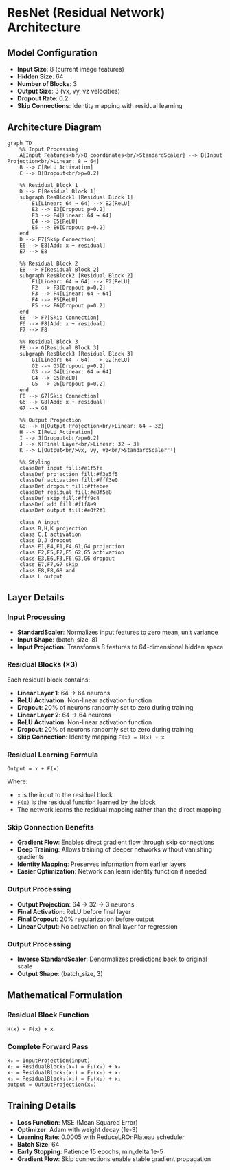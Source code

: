 # ResNet (Residual Network) Architecture

## Model Configuration
- **Input Size**: 8 (current image features)
- **Hidden Size**: 64
- **Number of Blocks**: 3
- **Output Size**: 3 (vx, vy, vz velocities)
- **Dropout Rate**: 0.2
- **Skip Connections**: Identity mapping with residual learning

## Architecture Diagram

```mermaid
graph TD
    %% Input Processing
    A[Input Features<br/>8 coordinates<br/>StandardScaler] --> B[Input Projection<br/>Linear: 8 → 64]
    B --> C[ReLU Activation]
    C --> D[Dropout<br/>p=0.2]
    
    %% Residual Block 1
    D --> E[Residual Block 1]
    subgraph ResBlock1 [Residual Block 1]
        E1[Linear: 64 → 64] --> E2[ReLU]
        E2 --> E3[Dropout p=0.2]
        E3 --> E4[Linear: 64 → 64]
        E4 --> E5[ReLU]
        E5 --> E6[Dropout p=0.2]
    end
    D --> E7[Skip Connection]
    E6 --> E8[Add: x + residual]
    E7 --> E8
    
    %% Residual Block 2
    E8 --> F[Residual Block 2]
    subgraph ResBlock2 [Residual Block 2]
        F1[Linear: 64 → 64] --> F2[ReLU]
        F2 --> F3[Dropout p=0.2]
        F3 --> F4[Linear: 64 → 64]
        F4 --> F5[ReLU]
        F5 --> F6[Dropout p=0.2]
    end
    E8 --> F7[Skip Connection]
    F6 --> F8[Add: x + residual]
    F7 --> F8
    
    %% Residual Block 3
    F8 --> G[Residual Block 3]
    subgraph ResBlock3 [Residual Block 3]
        G1[Linear: 64 → 64] --> G2[ReLU]
        G2 --> G3[Dropout p=0.2]
        G3 --> G4[Linear: 64 → 64]
        G4 --> G5[ReLU]
        G5 --> G6[Dropout p=0.2]
    end
    F8 --> G7[Skip Connection]
    G6 --> G8[Add: x + residual]
    G7 --> G8
    
    %% Output Projection
    G8 --> H[Output Projection<br/>Linear: 64 → 32]
    H --> I[ReLU Activation]
    I --> J[Dropout<br/>p=0.2]
    J --> K[Final Layer<br/>Linear: 32 → 3]
    K --> L[Output<br/>vx, vy, vz<br/>StandardScaler⁻¹]
    
    %% Styling
    classDef input fill:#e1f5fe
    classDef projection fill:#f3e5f5
    classDef activation fill:#fff3e0
    classDef dropout fill:#ffebee
    classDef residual fill:#e8f5e8
    classDef skip fill:#fff9c4
    classDef add fill:#f1f8e9
    classDef output fill:#e0f2f1
    
    class A input
    class B,H,K projection
    class C,I activation
    class D,J dropout
    class E1,E4,F1,F4,G1,G4 projection
    class E2,E5,F2,F5,G2,G5 activation
    class E3,E6,F3,F6,G3,G6 dropout
    class E7,F7,G7 skip
    class E8,F8,G8 add
    class L output
```

## Layer Details

### Input Processing
- **StandardScaler**: Normalizes input features to zero mean, unit variance
- **Input Shape**: (batch_size, 8)
- **Input Projection**: Transforms 8 features to 64-dimensional hidden space

### Residual Blocks (×3)
Each residual block contains:
- **Linear Layer 1**: 64 → 64 neurons
- **ReLU Activation**: Non-linear activation function
- **Dropout**: 20% of neurons randomly set to zero during training
- **Linear Layer 2**: 64 → 64 neurons
- **ReLU Activation**: Non-linear activation function
- **Dropout**: 20% of neurons randomly set to zero during training
- **Skip Connection**: Identity mapping `F(x) = H(x) + x`

### Residual Learning Formula
```
Output = x + F(x)
```
Where:
- `x` is the input to the residual block
- `F(x)` is the residual function learned by the block
- The network learns the residual mapping rather than the direct mapping

### Skip Connection Benefits
- **Gradient Flow**: Enables direct gradient flow through skip connections
- **Deep Training**: Allows training of deeper networks without vanishing gradients
- **Identity Mapping**: Preserves information from earlier layers
- **Easier Optimization**: Network can learn identity function if needed

### Output Processing
- **Output Projection**: 64 → 32 → 3 neurons
- **Final Activation**: ReLU before final layer
- **Final Dropout**: 20% regularization before output
- **Linear Output**: No activation on final layer for regression

### Output Processing
- **Inverse StandardScaler**: Denormalizes predictions back to original scale
- **Output Shape**: (batch_size, 3)

## Mathematical Formulation

### Residual Block Function
```
H(x) = F(x) + x
```

### Complete Forward Pass
```
x₀ = InputProjection(input)
x₁ = ResidualBlock₁(x₀) = F₁(x₀) + x₀
x₂ = ResidualBlock₂(x₁) = F₂(x₁) + x₁
x₃ = ResidualBlock₃(x₂) = F₃(x₂) + x₂
output = OutputProjection(x₃)
```

## Training Details
- **Loss Function**: MSE (Mean Squared Error)
- **Optimizer**: Adam with weight decay (1e-3)
- **Learning Rate**: 0.0005 with ReduceLROnPlateau scheduler
- **Batch Size**: 64
- **Early Stopping**: Patience 15 epochs, min_delta 1e-5
- **Gradient Flow**: Skip connections enable stable gradient propagation 